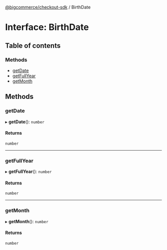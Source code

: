 [@bigcommerce/checkout-sdk](../README.md) / BirthDate

# Interface: BirthDate

## Table of contents

### Methods

- [getDate](BirthDate.md#getdate)
- [getFullYear](BirthDate.md#getfullyear)
- [getMonth](BirthDate.md#getmonth)

## Methods

### getDate

▸ **getDate**(): `number`

#### Returns

`number`

___

### getFullYear

▸ **getFullYear**(): `number`

#### Returns

`number`

___

### getMonth

▸ **getMonth**(): `number`

#### Returns

`number`

